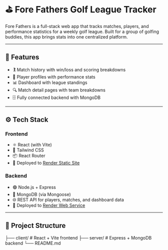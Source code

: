 # ⛳ Fore Fathers Golf League Tracker

Fore Fathers is a full-stack web app that tracks matches, players, and performance statistics for a weekly golf league. Built for a group of golfing buddies, this app brings stats into one centralized platform.

---

## 🧠 Features

- 🏌️ Match history with win/loss and scoring breakdowns
- 👤 Player profiles with performance stats
- 📊 Dashboard with league standings
- 🔍 Match detail pages with team breakdowns
- 🗄️ Fully connected backend with MongoDB

---

## ⚙️ Tech Stack

### Frontend
- ⚛️ React (with Vite)
- 🎨 Tailwind CSS
- 📦 React Router
- 🚀 Deployed to [Render Static Site](https://render.com)

### Backend
- 🟢 Node.js + Express
- 🍃 MongoDB (via Mongoose)
- 🌐 REST API for players, matches, and dashboard data
- 🚀 Deployed to [Render Web Service](https://render.com)

---

## 📁 Project Structure

├── client/ # React + Vite frontend
├── server/ # Express + MongoDB backend
└── README.md
